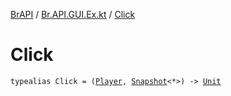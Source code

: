 [BrAPI](../index.md) / [Br.API.GUI.Ex.kt](index.md) / [Click](./-click.md)

# Click

`typealias Click = (`[`Player`](https://hub.spigotmc.org/javadocs/spigot/org/bukkit/entity/Player.html)`, `[`Snapshot`](../-br.-a-p-i.-g-u-i.-ex/-snapshot/index.md)`<*>) -> `[`Unit`](https://kotlinlang.org/api/latest/jvm/stdlib/kotlin/-unit/index.html)